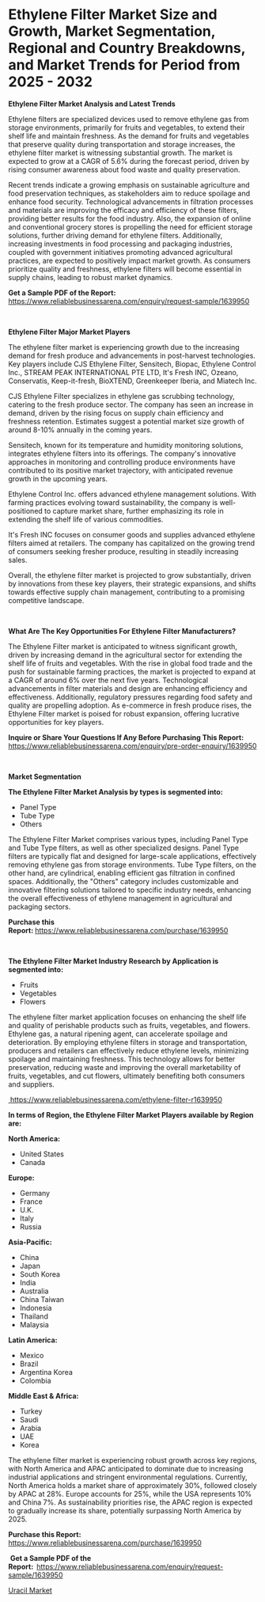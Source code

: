 <p><h1>Ethylene Filter Market Size and Growth, Market Segmentation, Regional and Country Breakdowns, and Market Trends for Period from 2025 -  2032</h1></p><p><strong>Ethylene Filter Market Analysis and Latest Trends</strong></p>
<p><p>Ethylene filters are specialized devices used to remove ethylene gas from storage environments, primarily for fruits and vegetables, to extend their shelf life and maintain freshness. As the demand for fruits and vegetables that preserve quality during transportation and storage increases, the ethylene filter market is witnessing substantial growth. The market is expected to grow at a CAGR of 5.6% during the forecast period, driven by rising consumer awareness about food waste and quality preservation.</p><p>Recent trends indicate a growing emphasis on sustainable agriculture and food preservation techniques, as stakeholders aim to reduce spoilage and enhance food security. Technological advancements in filtration processes and materials are improving the efficacy and efficiency of these filters, providing better results for the food industry. Also, the expansion of online and conventional grocery stores is propelling the need for efficient storage solutions, further driving demand for ethylene filters. Additionally, increasing investments in food processing and packaging industries, coupled with government initiatives promoting advanced agricultural practices, are expected to positively impact market growth. As consumers prioritize quality and freshness, ethylene filters will become essential in supply chains, leading to robust market dynamics.</p></p>
<p><strong>Get a Sample PDF of the Report:&nbsp;</strong> <a href="https://www.reliablebusinessarena.com/enquiry/request-sample/1639950?utm_campaign=1143&utm_medium=2&utm_source=Github&utm_content=ia&utm_term=31012025&utm_id=ethylene-filter">https://www.reliablebusinessarena.com/enquiry/request-sample/1639950</a></p>
<p>&nbsp;</p>
<p><strong>Ethylene Filter Major Market Players</strong></p>
<p><p>The ethylene filter market is experiencing growth due to the increasing demand for fresh produce and advancements in post-harvest technologies. Key players include CJS Ethylene Filter, Sensitech, Biopac, Ethylene Control Inc., STREAM PEAK INTERNATIONAL PTE LTD, It's Fresh INC, Ozeano, Conservatis, Keep-it-fresh, BioXTEND, Greenkeeper Iberia, and Miatech Inc.</p><p>CJS Ethylene Filter specializes in ethylene gas scrubbing technology, catering to the fresh produce sector. The company has seen an increase in demand, driven by the rising focus on supply chain efficiency and freshness retention. Estimates suggest a potential market size growth of around 8-10% annually in the coming years.</p><p>Sensitech, known for its temperature and humidity monitoring solutions, integrates ethylene filters into its offerings. The company's innovative approaches in monitoring and controlling produce environments have contributed to its positive market trajectory, with anticipated revenue growth in the upcoming years.</p><p>Ethylene Control Inc. offers advanced ethylene management solutions. With farming practices evolving toward sustainability, the company is well-positioned to capture market share, further emphasizing its role in extending the shelf life of various commodities.</p><p>It's Fresh INC focuses on consumer goods and supplies advanced ethylene filters aimed at retailers. The company has capitalized on the growing trend of consumers seeking fresher produce, resulting in steadily increasing sales.</p><p>Overall, the ethylene filter market is projected to grow substantially, driven by innovations from these key players, their strategic expansions, and shifts towards effective supply chain management, contributing to a promising competitive landscape.</p></p>
<p>&nbsp;</p>
<p><strong>What Are The Key Opportunities For Ethylene Filter Manufacturers?</strong></p>
<p><p>The Ethylene Filter market is anticipated to witness significant growth, driven by increasing demand in the agricultural sector for extending the shelf life of fruits and vegetables. With the rise in global food trade and the push for sustainable farming practices, the market is projected to expand at a CAGR of around 6% over the next five years. Technological advancements in filter materials and design are enhancing efficiency and effectiveness. Additionally, regulatory pressures regarding food safety and quality are propelling adoption. As e-commerce in fresh produce rises, the Ethylene Filter market is poised for robust expansion, offering lucrative opportunities for key players.</p></p>
<p><strong>Inquire or Share Your Questions If Any Before Purchasing This Report:</strong> <a href="https://www.reliablebusinessarena.com/enquiry/pre-order-enquiry/1639950?utm_campaign=1143&utm_medium=2&utm_source=Github&utm_content=ia&utm_term=31012025&utm_id=ethylene-filter">https://www.reliablebusinessarena.com/enquiry/pre-order-enquiry/1639950</a></p>
<p>&nbsp;</p>
<p><strong>Market Segmentation</strong></p>
<p><strong>The Ethylene Filter Market Analysis by types is segmented into:</strong></p>
<p><ul><li>Panel Type</li><li>Tube Type</li><li>Others</li></ul></p>
<p><p>The Ethylene Filter Market comprises various types, including Panel Type and Tube Type filters, as well as other specialized designs. Panel Type filters are typically flat and designed for large-scale applications, effectively removing ethylene gas from storage environments. Tube Type filters, on the other hand, are cylindrical, enabling efficient gas filtration in confined spaces. Additionally, the "Others" category includes customizable and innovative filtering solutions tailored to specific industry needs, enhancing the overall effectiveness of ethylene management in agricultural and packaging sectors.</p></p>
<p><strong>Purchase this Report:&nbsp;</strong><a href="https://www.reliablebusinessarena.com/purchase/1639950?utm_campaign=1143&utm_medium=2&utm_source=Github&utm_content=ia&utm_term=31012025&utm_id=ethylene-filter">https://www.reliablebusinessarena.com/purchase/1639950</a></p>
<p>&nbsp;</p>
<p><strong>The Ethylene Filter Market Industry Research by Application is segmented into:</strong></p>
<p><ul><li>Fruits</li><li>Vegetables</li><li>Flowers</li></ul></p>
<p><p>The ethylene filter market application focuses on enhancing the shelf life and quality of perishable products such as fruits, vegetables, and flowers. Ethylene gas, a natural ripening agent, can accelerate spoilage and deterioration. By employing ethylene filters in storage and transportation, producers and retailers can effectively reduce ethylene levels, minimizing spoilage and maintaining freshness. This technology allows for better preservation, reducing waste and improving the overall marketability of fruits, vegetables, and cut flowers, ultimately benefiting both consumers and suppliers.</p></p>
<p><a href="https://www.reliablebusinessarena.com/ethylene-filter-r1639950?utm_campaign=1143&utm_medium=2&utm_source=Github&utm_content=ia&utm_term=31012025&utm_id=ethylene-filter">&nbsp;https://www.reliablebusinessarena.com/ethylene-filter-r1639950</a></p>
<p><strong>In terms of Region, the Ethylene Filter Market Players available by Region are:</strong></p>
<p>
    <p> <strong> North America: </strong>
        <ul>
            <li>United States</li>
            <li>Canada</li>
        </ul>
        </p> 
    <p> <strong> Europe: </strong>
        <ul>
            <li>Germany</li>
            <li>France</li>
            <li>U.K.</li>
            <li>Italy</li>
            <li>Russia</li>
        </ul>
        </p> 
    <p> <strong> Asia-Pacific: </strong>
        <ul>
            <li>China</li>
            <li>Japan</li>
            <li>South Korea</li>
            <li>India</li>
            <li>Australia</li>
            <li>China Taiwan</li>
            <li>Indonesia</li>
            <li>Thailand</li>
            <li>Malaysia</li>
        </ul>
        </p> 
    <p> <strong> Latin America: </strong>
        <ul>
            <li>Mexico</li>
            <li>Brazil</li>
            <li>Argentina Korea</li>
            <li>Colombia</li>
        </ul>
        </p> 
    <p> <strong> Middle East & Africa: </strong>
        <ul>
            <li>Turkey</li>
            <li>Saudi</li>
            <li>Arabia</li>
            <li>UAE</li>
            <li>Korea</li>
        </ul>
    </p>
    </p>
<p><p>The ethylene filter market is experiencing robust growth across key regions, with North America and APAC anticipated to dominate due to increasing industrial applications and stringent environmental regulations. Currently, North America holds a market share of approximately 30%, followed closely by APAC at 28%. Europe accounts for 25%, while the USA represents 10% and China 7%. As sustainability priorities rise, the APAC region is expected to gradually increase its share, potentially surpassing North America by 2025.</p></p>
<p><strong>Purchase this Report: </strong><a href="https://www.reliablebusinessarena.com/purchase/1639950?utm_campaign=1143&utm_medium=2&utm_source=Github&utm_content=ia&utm_term=31012025&utm_id=ethylene-filter">https://www.reliablebusinessarena.com/purchase/1639950</a></p>
<p>&nbsp;<strong>Get a Sample PDF of the Report:&nbsp;&nbsp;</strong><a href="https://www.reliablebusinessarena.com/enquiry/request-sample/1639950?utm_campaign=1143&utm_medium=2&utm_source=Github&utm_content=ia&utm_term=31012025&utm_id=ethylene-filter">https://www.reliablebusinessarena.com/enquiry/request-sample/1639950</a></p>
<p><strong></strong></p>
<p><p><a href="https://github.com/yoshih12/Market-Research-Report-List-4/blob/main/uracil-market.md?utm_campaign=1143&utm_medium=2&utm_source=Github&utm_content=ia&utm_term=31012025&utm_id=ethylene-filter">Uracil Market</a></p></p>